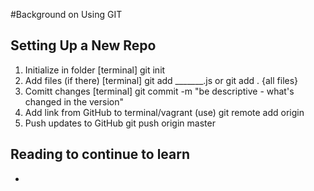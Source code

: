 #Background on Using GIT




## Setting Up a New Repo

1. Initialize in folder [terminal]                  git init
2. Add files (if there) [terminal]                  git add _______.js or git add .  {all files}
3. Comitt changes [terminal]                        git commit -m "be descriptive - what's changed in the version"
4. Add link from GitHub to terminal/vagrant (use)   git remote add origin <URL>
5. Push updates to GitHub                           git push origin master



## Reading to continue to learn

-



